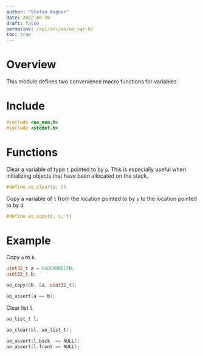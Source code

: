 ```yaml
---
author: "Stefan Wagner"
date: 2022-08-30
draft: false
permalink: /api/src/ao/ao_var.h/
toc: true
---
```


# Overview

This module defines two convenience macro functions for variables.

# Include

```c
#include <ao_mem.h>
#include <stddef.h>
```

# Functions

Clear a variable of type `t` pointed to by `p`. This is especially useful when initializing objects that have been allocated on the stack.

```c
#define ao_clear(p, t)
```

Copy a variable of `t` from the location pointed to by `s` to the location pointed to by `d`.

```c
#define ao_copy(d, s, t)
```

# Example

Copy `a` to `b`.

```c
uint32_t a = 0xDEADBEEFU;
uint32_t b;
```

```c
ao_copy(&b, &a, uint32_t);
```

```c
ao_assert(a == b);
```

Clear list `l`.

```c
ao_list_t l;
```

```c
ao_clear(&l, ao_list_t);
```

```c
ao_assert(l.back  == NULL);
ao_assert(l.front == NULL);
```

